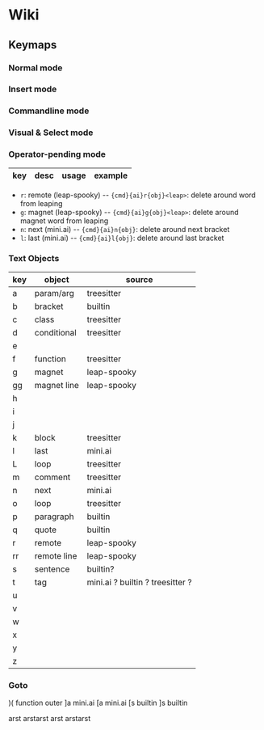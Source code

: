 <!-- TODO: move this to neorg -->

# Wiki

## Keymaps

### Normal mode

### Insert mode

### Commandline mode

### Visual & Select mode

### Operator-pending mode

| key | desc | usage | example |
| --- | ---- | ----- | ------- |

- `r`: remote (leap-spooky) -- `{cmd}{ai}r{obj}<leap>`: delete around word from leaping
- `g`: magnet (leap-spooky) -- `{cmd}{ai}g{obj}<leap>`: delete around magnet word from leaping
- `n`: next (mini.ai) -- `{cmd}{ai}n{obj}`: delete around next bracket
- `l`: last (mini.ai) -- `{cmd}{ai}l{obj}`: delete around last bracket

### Text Objects

| key | object      | source                           |
| --- | ----------- | -------------------------------- |
| a   | param/arg   | treesitter                       |
| b   | bracket     | builtin                          |
| c   | class       | treesitter                       |
| d   | conditional | treesitter                       |
| e   |             |
| f   | function    | treesitter                       |
| g   | magnet      | leap-spooky                      |
| gg  | magnet line | leap-spooky                      |
| h   |             |
| i   |             |
| j   |             |
| k   | block       | treesitter                       |
| l   | last        | mini.ai                          |
| L   | loop        | treesitter                       |
| m   | comment     | treesitter                       |
| n   | next        | mini.ai                          |
| o   | loop        | treesitter                       |
| p   | paragraph   | builtin                          |
| q   | quote       | builtin                          |
| r   | remote      | leap-spooky                      |
| rr  | remote line | leap-spooky                      |
| s   | sentence    | builtin?                         |
| t   | tag         | mini.ai ? builtin ? treesitter ? |
| u   |             |
| v   |             |
| w   |             |
| x   |             |
| y   |             |
| z   |             |

### Goto

)( function outer
]a mini.ai
[a mini.ai
[s builtin
]s builtin

arst arstarst
arst arstarst
